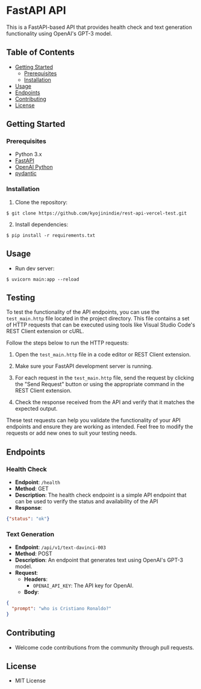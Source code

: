 # FastAPI API

This is a FastAPI-based API that provides health check and text generation functionality using OpenAI's GPT-3 model.

## Table of Contents

- [Getting Started](#getting-started)
  - [Prerequisites](#prerequisites)
  - [Installation](#installation)
- [Usage](#usage)
- [Endpoints](#endpoints)
- [Contributing](#contributing)
- [License](#license)

## Getting Started

### Prerequisites

- Python 3.x
- [FastAPI](https://fastapi.tiangolo.com/)
- [OpenAI Python](https://github.com/openai/openai-python)
- [pydantic](https://pydantic-docs.helpmanual.io/)

### Installation

1. Clone the repository:

```shell
$ git clone https://github.com/kyojinindie/rest-api-vercel-test.git
```

2. Install dependencies:

```shell
$ pip install -r requirements.txt
```

## Usage

- Run dev server:
```shell
$ uvicorn main:app --reload
```
## Testing

To test the functionality of the API endpoints, you can use the `test_main.http` file located in the project directory. This file contains a set of HTTP requests that can be executed using tools like Visual Studio Code's REST Client extension or cURL.

Follow the steps below to run the HTTP requests:

1. Open the `test_main.http` file in a code editor or REST Client extension.

2. Make sure your FastAPI development server is running.

3. For each request in the `test_main.http` file, send the request by clicking the "Send Request" button or using the appropriate command in the REST Client extension.

4. Check the response received from the API and verify that it matches the expected output.

These test requests can help you validate the functionality of your API endpoints and ensure they are working as intended. Feel free to modify the requests or add new ones to suit your testing needs.


## Endpoints

### Health Check

- **Endpoint**: `/health`
- **Method**: GET
- **Description**: The health check endpoint is a simple API endpoint that can be used to verify the status and availability of the API
- **Response**: 
```json
{"status": "ok"}
```


### Text Generation

- **Endpoint**: `/api/v1/text-davinci-003`
- **Method**: POST
- **Description**: An endpoint that generates text using OpenAI's GPT-3 model.
- **Request**:
  - **Headers**:
    - `OPENAI_API_KEY`: The API key for OpenAI.
  - **Body**:
```json
{
  "prompt": "who is Cristiano Ronaldo?"
}
```


## Contributing

- Welcome code contributions from the community through pull requests.

## License
- MIT License